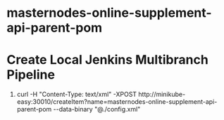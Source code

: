 # masternodes-online-supplement-api-parent-pom


# Create Local Jenkins Multibranch Pipeline

1. curl -H "Content-Type: text/xml" -XPOST http://minikube-easy:30010/createItem?name=masternodes-online-supplement-api-parent-pom --data-binary "@./config.xml"
